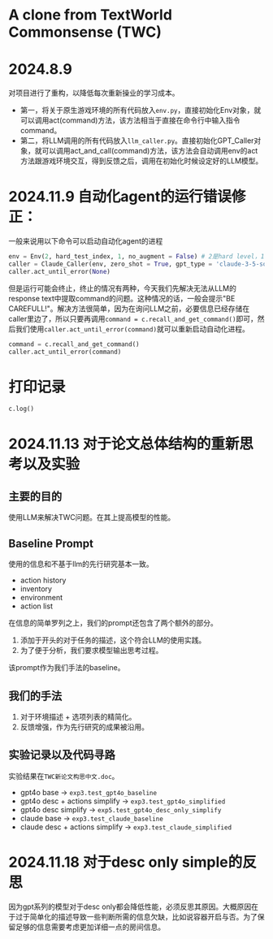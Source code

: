 # A clone from TextWorld Commonsense (TWC)

# 2024.8.9

对项目进行了重构，以降低每次重新操业的学习成本。
* 第一，将关于原生游戏环境的所有代码放入`env.py`，直接初始化Env对象，就可以调用act(command)方法，该方法相当于直接在命令行中输入指令command。
* 第二，将LLM调用的所有代码放入`llm_caller.py`。直接初始化GPT_Caller对象，就可以调用act_and_call(command)方法，该方法会自动调用env的act方法跟游戏环境交互，得到反馈之后，调用在初始化时候设定好的LLM模型。

# 2024.11.9 自动化agent的运行错误修正：

一般来说用以下命令可以启动自动化agent的进程

```py
env = Env(2, hard_test_index, 1, no_augment = False) # 2是hard level，1是test set
caller = Claude_Caller(env, zero_shot = True, gpt_type = 'claude-3-5-sonnet-20241022', cot = True, one_shot_easy = False, no_augment = False, step_limit = 20, builder = Builder1(), filename_prefix='B0')
caller.act_until_error(None)
```

但是运行可能会终止，终止的情况有两种，今天我们先解决无法从LLM的response text中提取command的问题。这种情况的话，一般会提示"BE CAREFULL!"。解决方法很简单，因为在询问LLM之前，必要信息已经存储在caller里边了，所以只要再调用`command = c.recall_and_get_command()`即可，然后我们使用`caller.act_until_error(command)`就可以重新启动自动化进程。

```py
command = c.recall_and_get_command()
caller.act_until_error(command)
```

# 打印记录

`c.log()`

# 2024.11.13 对于论文总体结构的重新思考以及实验

## 主要的目的

使用LLM来解决TWC问题。在其上提高模型的性能。

## Baseline Prompt

使用的信息和不基于llm的先行研究基本一致。

* action history
* inventory
* environment
* action list

在信息的简单罗列之上，我们的prompt还包含了两个额外的部分。

1. 添加于开头的对于任务的描述，这个符合LLM的使用实践。
2. 为了便于分析，我们要求模型输出思考过程。

该prompt作为我们手法的baseline。

## 我们的手法

1. 对于环境描述 + 选项列表的精简化。
2. 反馈增强，作为先行研究的成果被沿用。

## 实验记录以及代码寻路

实验结果在`TWC新论文构思中文.doc`。

* gpt4o base -> `exp3.test_gpt4o_baseline`
* gpt4o desc + actions simplify -> `exp3.test_gpt4o_simplified`
* gpt4o desc simplify -> `exp5.test_gpt4o_desc_only_simplify`
* claude base -> `exp3.test_claude_baseline`
* claude desc + actions simplify -> `exp3.test_claude_simplified`

# 2024.11.18 对于desc only simple的反思

因为gpt系列的模型对于desc only都会降低性能，必须反思其原因。大概原因在于过于简单化的描述导致一些判断所需的信息欠缺，比如说容器开启与否。为了保留足够的信息需要考虑更加详细一点的房间信息。